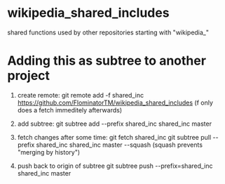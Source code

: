 # wikipedia_shared_includes

shared functions used by other repositories starting with "wikipedia_"

Adding this as subtree to another project
=========================================
1. create remote:
git remote add -f shared_inc https://github.com/FlominatorTM/wikipedia_shared_includes
(f only does a fetch immeditely afterwards)

2. add subtree:
git subtree add --prefix shared_inc shared_inc master

3. fetch changes after some time:
git fetch shared_inc
git subtree pull --prefix shared_inc shared_inc master --squash
(squash prevents "merging by history")

4. push back to origin of subtree
git subtree push --prefix=shared_inc shared_inc master
